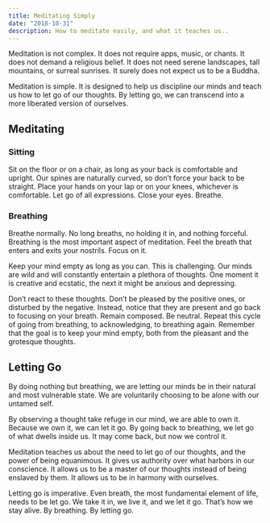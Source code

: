 ```yaml
---
title: Meditating Simply
date: "2018-10-31"
description: How to meditate easily, and what it teaches us..
---
```


Meditation is not complex. It does not require apps, music, or chants. It does not demand a religious belief. It does not need serene landscapes, tall mountains, or surreal sunrises. It surely does not expect us to be a Buddha.

Meditation is simple. It is designed to help us discipline our minds and teach us how to let go of our thoughts. By letting go, we can transcend into a more liberated version of ourselves.

## Meditating

### Sitting

Sit on the floor or on a chair, as long as your back is comfortable and upright. Our spines are naturally curved, so don’t force your back to be straight. Place your hands on your lap or on your knees, whichever is comfortable. Let go of all expressions. Close your eyes. Breathe.

### Breathing

Breathe normally. No long breaths, no holding it in, and nothing forceful. Breathing is the most important aspect of meditation. Feel the breath that enters and exits your nostrils. Focus on it.

Keep your mind empty as long as you can. This is challenging. Our minds are wild and will constantly entertain a plethora of thoughts. One moment it is creative and ecstatic, the next it might be anxious and depressing.

Don’t react to these thoughts. Don’t be pleased by the positive ones, or disturbed by the negative. Instead, notice that they are present and go back to focusing on your breath. Remain composed. Be neutral. Repeat this cycle of going from breathing, to acknowledging, to breathing again. Remember that the goal is to keep your mind empty, both from the pleasant and the grotesque thoughts.

## Letting Go

By doing nothing but breathing, we are letting our minds be in their natural and most vulnerable state. We are voluntarily choosing to be alone with our untamed self.

By observing a thought take refuge in our mind, we are able to own it. Because we own it, we can let it go. By going back to breathing, we let go of what dwells inside us. It may come back, but now we control it.

Meditation teaches us about the need to let go of our thoughts, and the power of being equanimous. It gives us authority over what harbors in our conscience. It allows us to be a master of our thoughts instead of being enslaved by them. It allows us to be in harmony with ourselves.

Letting go is imperative. Even breath, the most fundamental element of life, needs to be let go. We take it in, we live it, and we let it go. That’s how we stay alive. By breathing. By letting go.
